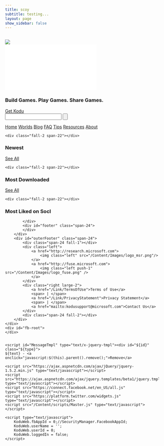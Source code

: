 ```yaml
---
title: scoy
subtitle: testing...
layout: page
show_sidebar: false
---
```


<body>
    <div class="container showGrid">
        <div id="outerHeader" class="span-24">
            <br />
        </div>
        <div id="pageContainer" class="span-24 relative" >            
            <div id="header" class="span-24">
                <div id="topBanner" class="span-24">
                    <img src="/content/images/top_950.png" />             
                </div>
                <div class="right">
                    <iframe id="authWidget" src="/authwidget" frameborder="0" scrolling="no"></iframe>
                </div>
                <div id="bannerMessage">
                    <h3 class="tight">Build Games. Play Games. Share Games.</h3>
                </div>
                <a id="getKoduButton" class="greenControl" href="http://www.microsoft.com/en-us/download/details.aspx?id=10056">Get Kodu</a>
            </div>            
            <form id="searchBox" class="input right" action="/search">
                <input id="searchInput" data-watermark="Search worlds..." class="watermarked left span-4 first" name="query" type="text" />
                <input id="searchGo" class="left span-1 last" type="submit" value="" />
            </form>
            <div id="menuBar" class="span-23 push-1 clear">
                        <a class="menuItem" href="http://www.kodugamelab.com/">Home</a>
                        <a class="menuItem selected" href="http://www.kodugamelab.com/worlds/">Worlds</a>
                        <a class="menuItem" href="http://www.kodugamelab.com/blog/">Blog</a>
                        <a class="menuItem" href="http://www.kodugamelab.com/faq/">FAQ</a>
                        <a class="menuItem" href="http://www.kodugamelab.com/tips/">Tips</a>
                        <a class="menuItem" href="http://www.kodugamelab.com/resources/">Resources</a>
                        <a class="menuItem" href="http://www.kodugamelab.com/about/">About</a>
            </div>
            <div id="main" class="span-22 push-1 first last">
                



    <div class="fall-2 span-22"></div>



<div id="newestGallery" class="span-21">
    <div class="span-21 first last">
        <h3 class="left span-20 tight wrap-1">Newest</h3>
            <a class="link right last" href="/browse/newest">See All</a>
        <div class="span-21 fall-1"></div>
    </div>
</div>

    <div class="fall-2 span-22"></div>



<div id="popularGallery" class="span-21">
    <div class="span-21 first last">
        <h3 class="left span-20 tight wrap-1">Most Downloaded</h3>
            <a class="link right last" href="/browse/popular">See All</a>
        <div class="span-21 fall-1"></div>
    </div>
</div>

    <div class="fall-2 span-22"></div>



<div id="highestRatedGallery" class="span-21">
    <div class="span-21 first last">
        <h3 class="left span-21 tight wrap-1">Most Liked on Socl</h3>
        <div class="span-21 fall-1"></div>
    </div>
</div>


            </div>
            <div id="footer" class="span-24">
            </div>
        </div>
        <div id="outerFooter" class="span-24">
            <div class="span-24 fall-1"></div>
            <div class="left">
                <a href="http://research.microsoft.com">
                    <img class="left" src="/Content/Images/logo_msr.png"/>
                </a>
                <a href="http://fuse.microsoft.com">
                    <img class="left push-1" src="/Content/Images/logo_fuse.png" />
                </a>
            </div>
            <div class="right large-2">
                <a href="/Link/TermsOfUse">Terms of Use</a>
                <span> | </span>
                <a href="/Link/PrivacyStatement">Privacy Statement</a>
                <span> | </span>
                <a href="mailto:kodusupport@microsoft.com">Contact Us</a>
            </div>
            <div class="span-24 fall-2"></div>
        </div>
    </div>
    <div id="fb-root">
    </div>
    
    
    <script id="MessageTmpl" type="text/x-jquery-tmpl"><div id="${id}" class="${type}">
    ${text} - <a onclick="javascript:$(this).parent().remove();">Remove</a>
</div></script>
    <script id="RatingTmpl" type="text/x-jquery-tmpl">
<div class="rating span-3 ${voteable ? 'voteable' : ''}" >
    <div class="starsHolder" data-rating="${rating}" title="${rating} stars">
        <div class="star left-${rating > 0 ? 'full' : 'empty'}" data-starNum="1"></div>
        <div class="star right-${rating > 0.5 ? 'full' : 'empty'}" data-starNum="2"></div>
        <div class="star left-${rating > 1 ? 'full' : 'empty'}" data-starNum="3"></div>
        <div class="star right-${rating > 1.5 ? 'full' : 'empty'}" data-starNum="4"></div>
        <div class="star left-${rating > 2 ? 'full' : 'empty'}" data-starNum="5"></div>
        <div class="star right-${rating > 2.5 ? 'full' : 'empty'}" data-starNum="6"></div>
        <div class="star left-${rating > 3 ? 'full' : 'empty'}" data-starNum="7"></div>
        <div class="star right-${rating > 3.5 ? 'full' : 'empty'}" data-starNum="8"></div>
        <div class="star left-${rating > 4 ? 'full' : 'empty'}" data-starNum="9"></div>
        <div class="star right-${rating > 4.5 ? 'full' : 'empty'}" data-starNum="10"></div>
    </div>
    <span class="ratingCount ${ratingCount >= 1000 ? 'bold' : 'quiet'}" title="${ratingCount} ratings">(${KoduWeb.getSmallifiedNumber(ratingCount)})</span>
</div></script>
    

    <script src="https://ajax.aspnetcdn.com/ajax/jQuery/jquery-1.5.2.min.js" type="text/javascript"></script>
    <script src="https://ajax.aspnetcdn.com/ajax/jquery.templates/beta1/jquery.tmpl.min.js" type="text/javascript"></script>
    <script src="https://connect.facebook.net/en_US/all.js" type="text/javascript"></script>
    <script src="https://platform.twitter.com/widgets.js" type="text/javascript"></script>
    <script src="/Content/scripts/Master.js" type="text/javascript"></script>

    <script type="text/javascript">
        KoduWeb.fbAppId = 0;//SecurityManager.FacebookAppId;
        KoduWeb.userName = '';
        KoduWeb.userId = 0;
        KoduWeb.loggedIn = false;
    </script>
    
    



<script id="newestGalleryitemTmpl" type="text/x-jquery-tmpl">


<div class="galleryItem span-3 relative"
    data-itemNum="${GalleryItemNum}"
    >

    <div class="highlight"></div>

    <a class="worldThumbnail gallery block layer-1" href="/world/${World}">
        <img src="/API/Thumbnail?world=${World}" class=""/>
    </a>
    <a class="wrap-1 span-3 layer-1 world-name" href="/world/${World}">${Name}</a>
        <div class="span-3 layer-1 world-creator">
            <div class="left" style="width:15%">by </div>
            <span class="wrap-1 right quiet" style="width:84%" >${Creator}</span>
        </div>
        <div class="quiet wrap-1 span-3 layer-1 age">${Age}</div>
    <div class="fall-1 span-3"></div>

</div></script>

<script type="text/javascript">
    ///<reference path="Master.js" />

    KoduWeb['newestGallery'] = {
        galleryItemTmpl: $("#newestGalleryitemTmpl"),
        gallery: $("#" + "newestGallery"),
        hasPagination: false,
        worlds: [],

        init: function () {
            if (KoduWeb['newestGallery'].hasPagination)
            {
                var onPageChanged = KoduWeb['newestGallery'].onPageChanged;
                var getItemCount = function() { return KoduWeb['newestGallery'].worlds.length; };
                KoduWeb[''].init(onPageChanged, getItemCount);
            }

            KoduWeb['newestGallery'].getWorlds();
        },

        onPageChanged: function()
        {
            KoduWeb['newestGallery'].displayWorlds();
        },

        getWorlds: function () {
            var data = {
                first: 1,
                count: 14,
                sortBy: '0',
                filterBy: '0',
                filterParam: ''
            };
               
            $.ajax({
                'url': '/API/GetWorlds',
                'data': data,
                'type': 'Get',
                'success': KoduWeb['newestGallery'].getWorldsComplete,
                'error': KoduWeb.ajaxError
            });
        },

        getWorldsComplete: function (data) {
            KoduWeb['newestGallery'].worlds = data;        

            KoduWeb['newestGallery'].displayWorlds();

            if (KoduWeb['newestGallery'].hasPagination)
            {
                KoduWeb[''].updatePagination();
            }

            eval('');
        },

        displayWorlds: function() {
            var worlds = KoduWeb['newestGallery'].worlds; 

            var galDiv = KoduWeb['newestGallery'].gallery;
            var galItemTmpl = KoduWeb['newestGallery'].galleryItemTmpl;

            var first = 0;
            var last = worlds.length;

            if (KoduWeb['newestGallery'].hasPagination)
            {
                var currentPage = KoduWeb[''].currentPage;
                var pageSize = KoduWeb[''].pageSize;
                first = (currentPage - 1) * pageSize;
                last = Math.min(worlds.length, first + pageSize);
            }

            var galItems = $(".galleryItem", galDiv);
            galItems.remove();

            if (worlds.length > 0)
            {
                for (var i = first; i < last; i++) {
                    var world = worlds[i];
                    world.GalleryItemNum = i;
                    galDiv.append(galItemTmpl.tmpl(world));
                }

                galItems = $(".galleryItem:nth-child(" + "7" + "n + 1)", galDiv);
                galItems.css("margin-right", "0px");
                galDiv.show();
            }
            else
            {
                galDiv.hide();
            }
        },

        endOfScript: 0
    };

    $(document).ready(function () {
        KoduWeb['newestGallery'].init();
    });
</script>
    



<script id="popularGalleryitemTmpl" type="text/x-jquery-tmpl">


<div class="galleryItem span-3 relative"
    data-itemNum="${GalleryItemNum}"
    >

    <div class="highlight"></div>

    <a class="worldThumbnail gallery block layer-1" href="/world/${World}">
        <img src="/API/Thumbnail?world=${World}" class=""/>
    </a>
    <a class="wrap-1 span-3 layer-1 world-name" href="/world/${World}">${Name}</a>
        <div class="span-3 layer-1 world-creator">
            <div class="left" style="width:15%">by </div>
            <span class="wrap-1 right quiet" style="width:84%" >${Creator}</span>
        </div>
        <div class="layer-1 socl-control rounded-item">
             <img class="socl-image socl-download" src="/content/images/download_white_16.png" />
             <span class="count-value">${Downloads}</span>
        </div>
    <div class="fall-1 span-3"></div>

</div></script>

<script type="text/javascript">
    ///<reference path="Master.js" />

    KoduWeb['popularGallery'] = {
        galleryItemTmpl: $("#popularGalleryitemTmpl"),
        gallery: $("#" + "popularGallery"),
        hasPagination: false,
        worlds: [],

        init: function () {
            if (KoduWeb['popularGallery'].hasPagination)
            {
                var onPageChanged = KoduWeb['popularGallery'].onPageChanged;
                var getItemCount = function() { return KoduWeb['popularGallery'].worlds.length; };
                KoduWeb[''].init(onPageChanged, getItemCount);
            }

            KoduWeb['popularGallery'].getWorlds();
        },

        onPageChanged: function()
        {
            KoduWeb['popularGallery'].displayWorlds();
        },

        getWorlds: function () {
            var data = {
                first: 1,
                count: 14,
                sortBy: '3',
                filterBy: '0',
                filterParam: ''
            };
               
            $.ajax({
                'url': '/API/GetWorlds',
                'data': data,
                'type': 'Get',
                'success': KoduWeb['popularGallery'].getWorldsComplete,
                'error': KoduWeb.ajaxError
            });
        },

        getWorldsComplete: function (data) {
            KoduWeb['popularGallery'].worlds = data;        

            KoduWeb['popularGallery'].displayWorlds();

            if (KoduWeb['popularGallery'].hasPagination)
            {
                KoduWeb[''].updatePagination();
            }

            eval('');
        },

        displayWorlds: function() {
            var worlds = KoduWeb['popularGallery'].worlds; 

            var galDiv = KoduWeb['popularGallery'].gallery;
            var galItemTmpl = KoduWeb['popularGallery'].galleryItemTmpl;

            var first = 0;
            var last = worlds.length;

            if (KoduWeb['popularGallery'].hasPagination)
            {
                var currentPage = KoduWeb[''].currentPage;
                var pageSize = KoduWeb[''].pageSize;
                first = (currentPage - 1) * pageSize;
                last = Math.min(worlds.length, first + pageSize);
            }

            var galItems = $(".galleryItem", galDiv);
            galItems.remove();

            if (worlds.length > 0)
            {
                for (var i = first; i < last; i++) {
                    var world = worlds[i];
                    world.GalleryItemNum = i;
                    galDiv.append(galItemTmpl.tmpl(world));
                }

                galItems = $(".galleryItem:nth-child(" + "7" + "n + 1)", galDiv);
                galItems.css("margin-right", "0px");
                galDiv.show();
            }
            else
            {
                galDiv.hide();
            }
        },

        endOfScript: 0
    };

    $(document).ready(function () {
        KoduWeb['popularGallery'].init();
    });
</script>
    



<script id="highestRatedGalleryitemTmpl" type="text/x-jquery-tmpl">


<div class="galleryItem span-3 relative"
    data-itemNum="${GalleryItemNum}"
    >

    <div class="highlight"></div>

    <a class="worldThumbnail gallery block layer-1" href="/world/${World}">
        <img src="/API/Thumbnail?world=${World}" class=""/>
    </a>
    <a class="wrap-1 span-3 layer-1 world-name" href="/world/${World}">${Name}</a>
        <div class="span-3 layer-1 world-creator">
            <div class="left" style="width:15%">by </div>
            <span class="wrap-1 right quiet" style="width:84%" >${Creator}</span>
        </div>
        <div class="layer-1 socl-control rounded-item">
            <img class="likes-image" src="/content/images/like__white_16.png" />
             {{if (NumLikes > 0) }}
                <span class="count-value likes">${NumLikes}</span>
             {{else}}
                <span class="count-value"> </span>
            {{/if}}
        </div>
    <div class="fall-1 span-3"></div>

</div></script>

<script type="text/javascript">
    ///<reference path="Master.js" />

    KoduWeb['highestRatedGallery'] = {
        galleryItemTmpl: $("#highestRatedGalleryitemTmpl"),
        gallery: $("#" + "highestRatedGallery"),
        hasPagination: false,
        worlds: [],

        init: function () {
            if (KoduWeb['highestRatedGallery'].hasPagination)
            {
                var onPageChanged = KoduWeb['highestRatedGallery'].onPageChanged;
                var getItemCount = function() { return KoduWeb['highestRatedGallery'].worlds.length; };
                KoduWeb[''].init(onPageChanged, getItemCount);
            }

            KoduWeb['highestRatedGallery'].getWorlds();
        },

        onPageChanged: function()
        {
            KoduWeb['highestRatedGallery'].displayWorlds();
        },

        getWorlds: function () {
            var data = {
                first: 1,
                count: 14,
                sortBy: '1',
                filterBy: '0',
                filterParam: ''
            };
               
            $.ajax({
                'url': '/API/GetWorlds',
                'data': data,
                'type': 'Get',
                'success': KoduWeb['highestRatedGallery'].getWorldsComplete,
                'error': KoduWeb.ajaxError
            });
        },

        getWorldsComplete: function (data) {
            KoduWeb['highestRatedGallery'].worlds = data;        

            KoduWeb['highestRatedGallery'].displayWorlds();

            if (KoduWeb['highestRatedGallery'].hasPagination)
            {
                KoduWeb[''].updatePagination();
            }

            eval('');
        },

        displayWorlds: function() {
            var worlds = KoduWeb['highestRatedGallery'].worlds; 

            var galDiv = KoduWeb['highestRatedGallery'].gallery;
            var galItemTmpl = KoduWeb['highestRatedGallery'].galleryItemTmpl;

            var first = 0;
            var last = worlds.length;

            if (KoduWeb['highestRatedGallery'].hasPagination)
            {
                var currentPage = KoduWeb[''].currentPage;
                var pageSize = KoduWeb[''].pageSize;
                first = (currentPage - 1) * pageSize;
                last = Math.min(worlds.length, first + pageSize);
            }

            var galItems = $(".galleryItem", galDiv);
            galItems.remove();

            if (worlds.length > 0)
            {
                for (var i = first; i < last; i++) {
                    var world = worlds[i];
                    world.GalleryItemNum = i;
                    galDiv.append(galItemTmpl.tmpl(world));
                }

                galItems = $(".galleryItem:nth-child(" + "7" + "n + 1)", galDiv);
                galItems.css("margin-right", "0px");
                galDiv.show();
            }
            else
            {
                galDiv.hide();
            }
        },

        endOfScript: 0
    };

    $(document).ready(function () {
        KoduWeb['highestRatedGallery'].init();
    });
</script> 

</body>

